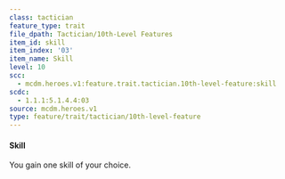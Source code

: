 ```yaml
---
class: tactician
feature_type: trait
file_dpath: Tactician/10th-Level Features
item_id: skill
item_index: '03'
item_name: Skill
level: 10
scc:
  - mcdm.heroes.v1:feature.trait.tactician.10th-level-feature:skill
scdc:
  - 1.1.1:5.1.4.4:03
source: mcdm.heroes.v1
type: feature/trait/tactician/10th-level-feature
---
```


#### Skill

You gain one skill of your choice.
